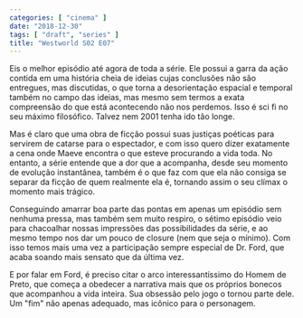 ```yaml
---
categories: [ "cinema" ]
date: "2018-12-30"
tags: [ "draft", "series" ]
title: "Westworld S02 E07"
---
```

Eis o melhor episódio até agora de toda a série. Ele possui a garra da
ação contida em uma história cheia de ideias cujas conclusões não
são entregues, mas discutidas, o que torna a desorientação espacial
e temporal também no campo das ideias, mas mesmo sem termos a exata
compreensão do que está acontecendo não nos perdemos. Isso é sci fi
no seu máximo filosófico. Talvez nem 2001 tenha ido tão longe.

Mas é claro que uma obra de ficção possui suas justiças poéticas
para servirem de catarse para o espectador, e com isso quero dizer
exatamente a cena onde Maeve encontra o que esteve procurando a vida
toda. No entanto, a série entende que a dor que a acompanha, desde seu
momento de evolução instantânea, também é o que faz com que ela
não consiga se separar da ficção de quem realmente ela é, tornando
assim o seu clímax o momento mais trágico.

Conseguindo amarrar boa parte das pontas em apenas um episódio sem
nenhuma pressa, mas também sem muito respiro, o sétimo episódio veio
para chacoalhar nossas impressões das possibilidades da série, e ao
mesmo tempo nos dar um pouco de closure (nem que seja o mínimo). Com
isso temos mais uma vez a participação sempre especial de Dr. Ford,
que acaba soando mais sensato que da última vez.

E por falar em Ford, é preciso citar o arco interessantíssimo do Homem
de Preto, que começa a obedecer a narrativa mais que os próprios bonecos
que acompanhou a vida inteira. Sua obsessão pelo jogo o tornou parte
dele. Um "fim" não apenas adequado, mas icônico para o personagem.
